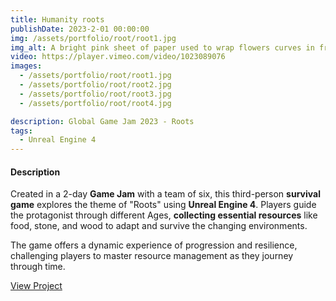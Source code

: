 ```yaml
---
title: Humanity roots
publishDate: 2023-2-01 00:00:00
img: /assets/portfolio/root/root1.jpg
img_alt: A bright pink sheet of paper used to wrap flowers curves in front of rich blue background
video: https://player.vimeo.com/video/1023089076
images:
  - /assets/portfolio/root/root1.jpg
  - /assets/portfolio/root/root2.jpg
  - /assets/portfolio/root/root3.jpg
  - /assets/portfolio/root/root4.jpg

description: Global Game Jam 2023 - Roots
tags:
  - Unreal Engine 4
---
```


#### Description

<!-- In This Game The Player Takes Part In An Epic Journey About Survival. Your Skills Will Be Tested Both By The Environment And Yourself, By A Collectible System. Explore Your Surroundings And Keep Yourself Alive Until The Next Age Comes. The character moves with the W A S D / Arrow keys and releases the objects with the space bar. -->

Created in a 2-day **Game Jam** with a team of six, this third-person **survival game** explores the theme of "Roots" using **Unreal Engine 4**. 
Players guide the protagonist through different Ages, **collecting essential resources** like food, stone, and wood to adapt and survive the changing environments. 

The game offers a dynamic experience of progression and resilience, challenging players to master resource management as they journey through time.

<a href="https://alfajordev.itch.io/humanity-roots" target="_blank">View Project</a>
